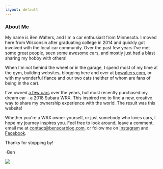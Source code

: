 ```yaml
---
layout: default
---
```


<section id="about-me">
    <section id="intro" class="is-intro-section">
        <div class="background-image-wrapper is-dark">
            <div class="is-opaque" style="background-image: url('https://assets.bpwalters.com/images/bens_car_blog/me.jpg');"></div>
        </div>
        <div class="container has-middle-text">
            <div class="item flex-100">
                <div class="intro-title">
                    <h1>About Me</h1>
                </div>
            </div>
        </div>
    </section>
    <section id="details">
        <div class="container">
            <div class="item flex-100">
                <p><span class="is-first-letter">M</span>y name is Ben Walters, and I'm a car enthusiast from Minnesota.  I moved here from Wisconsin after graduating college in 2014 and quickly got involved with the local car community.  Over the past few years I've met some great people, seen some awesome cars, and mostly just had a blast sharing my hobby with others!</p>
                <p>When I'm not behind the wheel or in the garage, I spend most of my time at the gym, building websites, blogging here and over at <a href="https://bpwalters.com" target="blank">bpwalters.com</a>, or with my wonderful fiance and our two cats (neither of whom are fans of being in the car).</p>
                <p>I've owned <a href="/garage">a few cars</a> over the years, but most recently purchased my dream car - a 2018 Subaru WRX.  This inspired me to find a new, creative way to share my ownership experience with the world.  The result was this website!</p>
                <p>Whether you're a WRX owner yourself, or just somebody who loves cars, I hope my journey inspires you.  Feel free to look around, leave a comment, email me at <a href="mailto:contact@benscarblog.com">contact@benscarblog.com</a>, or follow me on <a href="https://www.instagram.com/benscarblog/">Instagram</a> and <a href="https://www.facebook.com/benscarblog/">Facebook</a>.</p>
                <p>Thanks for stopping by!</p>
                <p>-Ben</p>
            </div>
            <div class="item flex-100 is-center-aligned">
                <img src="https://assets.bpwalters.com/images/bens_car_blog/wrx_fall_rear.jpg">
            </div>
        </div>
    </section>
</section>